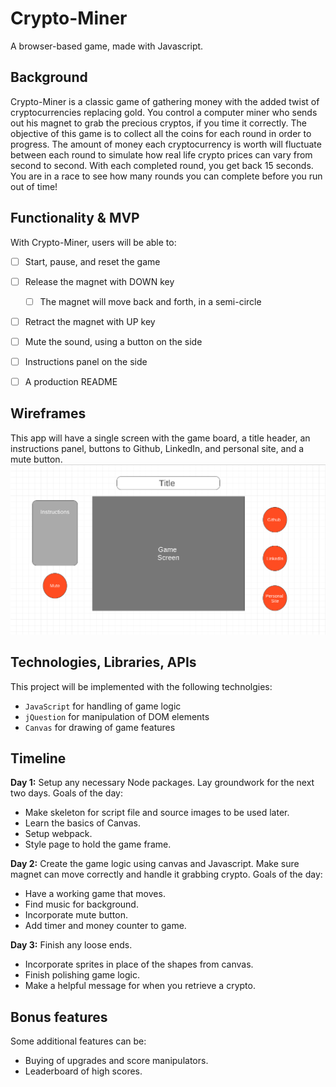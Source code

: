 # Crypto-Miner
A browser-based game, made with Javascript.

## Background
Crypto-Miner is a classic game of gathering money with the added twist of cryptocurrencies replacing gold.
You control a computer miner who sends out his magnet to grab the precious cryptos, if you time it correctly. 
The objective of this game is to collect all the coins for each round in order to progress.
The amount of money each cryptocurrency is worth will fluctuate between each round to simulate how real life crypto prices can vary from second to second.
With each completed round, you get back 15 seconds. You are in a race to see how many rounds you can complete before you run out of time!

## Functionality & MVP
With Crypto-Miner, users will be able to:
- [ ] Start, pause, and reset the game
- [ ] Release the magnet with DOWN key
   - [ ] The magnet will move back and forth, in a semi-circle
- [ ] Retract the magnet with UP key
- [ ] Mute the sound, using a button on the side
- [ ] Instructions panel on the side
- [ ] A production README


## Wireframes
This app will have a single screen with the game board, a title header, an instructions panel, buttons to Github, LinkedIn, and personal site, and a mute button. 
![wireframe](https://github.com/AndreC93/Crypto-Miner/blob/master/images/wireframe.png?raw=true)

## Technologies, Libraries, APIs
This project will be implemented with the following technolgies: 
* `JavaScript` for handling of game logic
* `jQuestion` for manipulation of DOM elements
* `Canvas` for drawing of game features

## Timeline
**Day 1:** Setup any necessary Node packages. Lay groundwork for the next two days. Goals of the day: 
* Make skeleton for script file and source images to be used later.  
* Learn the basics of Canvas.
* Setup webpack.
* Style page to hold the game frame.

**Day 2:** Create the game logic using canvas and Javascript. Make sure magnet can move correctly and handle it grabbing crypto. Goals of the day:
* Have a working game that moves. 
* Find music for background.
* Incorporate mute button.
* Add timer and money counter to game.

**Day 3:** Finish any loose ends.
* Incorporate sprites in place of the shapes from canvas. 
* Finish polishing game logic. 
* Make a helpful message for when you retrieve a crypto. 

## Bonus features
Some additional features can be: 
* Buying of upgrades and score manipulators.
* Leaderboard of high scores. 